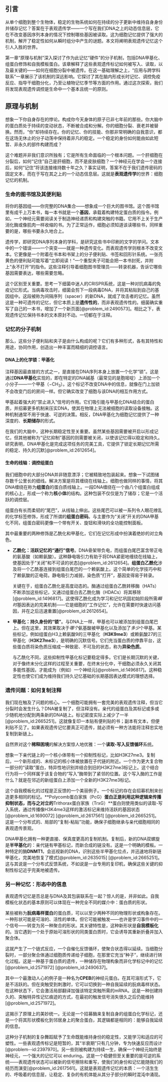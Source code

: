 ## 引言
从单个细胞到整个生物体，稳定的生物系统如何在持续的分子更新中维持自身身份并储存记忆？答案在于表观遗传学——一个写在我们DNA之上的动态信息层，它在不改变基因序列本身的情况下控制哪些基因被读取。这为细胞记忆提供了强大的机制，解开了稳定性如何从瞬时组分中产生的谜题。本文将阐明表观遗传记忆这个引人入胜的世界。

第一章“原理与机制”深入探讨了作为此记忆“硬件”的分子机制，包括DNA甲基化、组蛋白修饰和自我模板蛋白。该章解释了这些表观遗传标记如何被写入、读取，以及最关键的——如何在细胞分裂中被遗传。在这一基础理解之上，“应用与跨学科联系”一章展示了该机制的深远影响。它探讨了其在脑内形成长时记忆、调控免疫反应、指导干细胞分化，乃至让植物记忆季节等方面的作用。通过这次探索，我们将发现表观遗传调控是生命中一个基本且统一的原则。

## 原理与机制

想象一下你自身存在的悖论。构成你今天身体的原子已非七年前的那些。你大脑中的蛋白质处于持续的变动状态，不断被合成和分解。你的细胞分裂、衰老并被替换。然而，“你”却持续存在。你的记忆、你的技能、你那非常明确的自我意识，都在这场无休止的分子动荡中保持着非凡的稳定。一个稳定的身份如何能由如此短暂、非永久的部件构建而成？

这个难题并非我们意识所独有；它是所有生命面临的一个根本问题。一个肝细胞在分裂后，如何“记住”自己是肝细胞，而不是皮肤细胞？一个神经元在学会一个连接后，如何“记住”将该连接维持数十年之久？事实证明，答案不在于我们遗传密码的固定文本，而在于写在其之上的一个动态信息层。这就是**表观遗传学**的世界：细胞记忆的机制。

### 生命的图书馆及其便利贴

将你的基因组——你完整的DNA集合——想象成一个巨大的图书馆。这个图书馆里有成千上万本书，每一本书就是一个**基因**，承载着构建特定蛋白质的指令。例如，一个神经元需要阅读关于制造神经递质和构建突触的书籍。它用不上关于生产消化酶或像肌肉一样收缩的书。为了正常运作，细胞必须知道该读哪些书，同样重要的是，哪些书要永久地合上。

遗传学，即研究DNA序列本身的学科，是研究这些书中印刷的文字的学问。文本中的一个错误——一个突变——就是一种遗传变化。而表观遗传学则根本不改变文本。它更像是一个附着在书本和书架上的分子便利贴、书签和回形针系统。一张亮黄色的便利贴可能写着“立即阅读！”一个重型夹子可能会把一本书封死，并附上“永不打开”的指令。这些注释引导着细胞图书管理员——转录机器，告诉它哪些基因需要表达，哪些需要忽略。

这个区别至关重要。思考一下细菌中迷人的CRISPR系统，这是一种对抗病毒的免疫记忆形式。当病毒攻击时，细菌会剪下一段病毒DNA，并将其粘贴到自己的基因组中。这段被称为间隔序列（spacer）的新DNA，就成了攻击者的记忆。虽然这是一种可遗传的记忆，但它本质上是**遗传性的**，而非表观遗传性的。细菌确实重写了自己的一本书，增加了一个新页面[@problem_id:2490573]。相比之下，表观遗传记忆保持书本的文本原封不动。一切都在于注释。

### 记忆的分子机制

那么，这些分子便利贴和夹子是由什么构成的呢？它们有多种形式，各有其特性和用途，协同作用，创造出一种丰富而精细的调控语言。

#### DNA上的化学锁：甲基化

注释基因最直接的方式之一，是直接在DNA序列本身上放置一个化学“锁”。这是通过**DNA甲基化**实现的，即在特定的DNA碱基（最常见的是胞嘧啶）上添加一个小分子——一个甲基（$-\text{CH}_3$）。这个标记不改变DNA中的信息，就像在门上加锁不会改变门后的房间一样。但它确实改变了细胞与该DNA的相互作用方式。

甲基起着强大的“禁止进入”信号的作用。它们吸引能与甲基化DNA结合的蛋白质，并招募更多机制来压实DNA，使其在物理上无法被细胞的读取设备接触。这种机制通常不用于快速、可逆的决策。相反，DNA甲基化为细胞记忆提供了一种深度的、**长期储存**的形式。

在我们的大脑中，这种长期稳定性至关重要。虽然某些基因需要被开启以形成记忆，但其他被称为“记忆抑制”基因的则需要被关闭，以使该记忆得以稳定和持久。研究表明，DNA甲基化是完成这项任务的完美工具，它提供了锁定长期记忆所需的稳定、持久的沉默[@problem_id:2612654]。

#### 生命的线轴：调控组蛋白

我们细胞中的大部分DNA并非随意漂浮；它被精致地包装起来。想象一下试图储存数千公里长的细线。解决方案是将其缠绕在线轴上。细胞也做同样的事情，将其DNA缠绕在称为**组蛋白**的蛋白质线轴上。一段DNA缠绕在一个由八个组蛋白组成的核心上，形成一个称为**核小体**的结构。这种包装不仅仅是为了储存；它是一个活跃的调控层。

组蛋白有长而柔韧的“尾巴”，从线轴上伸出。这些尾巴可以被一系列令人眼花缭乱的化学标签修饰，形成了所谓的**组蛋白密码**。与主要作为“关闭”开关的DNA甲基化不同，组蛋白密码更像一个带有开关、旋钮和滑块的全功能控制面板。

其中最重要的两种修饰是乙酰化和甲基化，它们在记忆形成中扮演着绝妙的对立角色。

-   **乙酰化：活跃记忆的“通行”信号**。DNA骨架带负电，而组蛋白尾巴富含带正电的氨基酸（如赖氨酸）。这种静电吸引力有助于将DNA紧密地缠绕在线轴上，使基因处于“关闭”和不可读的状态[@problem_id:2612654]。**组蛋白乙酰化**涉及将一个乙酰基连接到组蛋白尾巴的一个赖氨酸上。这个简单的化学技巧中和了赖氨酸的正电荷。静电吸引力减弱，染色质“打开”，基因变得易于转录。

    关键在于，组蛋白乙酰化是高度动态的。酶通过组蛋白乙酰转移酶（HATs）不断添加这些标记，又通过组蛋白去乙酰化酶（HDACs）将其移除[@problem_id:1496817]。这使得乙酰化成为学习和记忆巩固初始阶段所需*瞬时*基因表达的完美机制——它是细胞的“工作记忆”，允许在需要时快速访问基因，并在之后迅速重置[@problem_id:2612654]。

-   **甲基化：持久身份的“锁”**。与DNA上一样，甲基也可以被添加到组蛋白尾巴上。但在这里，其效果取决于*哪个*氨基酸被甲基化以及添加了*多少*个甲基。某些标记，例如组蛋白H3上赖氨酸9的三甲基化（**H3K9me3**）或赖氨酸27的三甲基化（**H3K27me3**），是明确的沉默信号。它们充当蛋白质的停靠平台，这些蛋白质将染色质压缩成一种致密、不可及的状态，称为**异染色质**。

    与乙酰化不同，这些抑制性甲基化标记要稳定得多。它们是长期沉默的关键，对于像终末分化这样的过程至关重要，在终末分化中，干细胞必须永久关闭其多能性基因，才能成为（例如）一个神经元[@problem_id:1496817]。这种稳定性也使它们成为维持我们持久记忆基础的长期基因表达模式的理想选择。

### 遗传问题：如何复制注释

我们现在触及了问题的核心。一个细胞可能拥有一套完美的表观遗传注释，但当它分裂时会发生什么？DNA被复制了，但注释没有。亲代的组蛋白及其标记或多或少随机地分配到两条新的DNA链上。标记密度实际上减少了一半[@problem_id:2665251]。这就像复印一本贴有便利贴的书；副本有文本，但便利贴不见了。如果表观遗传记忆要真正可遗传，就必须有一种方法能将注释忠实地复制到新链上。

自然界对这个**稀释困境**的解决方案惊人地优雅：一个**读取-写入反馈循环**系统。

想象一下亲代链上的一个核小体带有一个抑制性标记，比如H3K27me3。复制后，一个新形成的、未标记的核小体被放置在子代链的附近。一个作为更大复合物一部分的“读取”蛋白，特异性地识别并结合到旧的H3K27me3标记上。这个结合行为将一个同样属于该复合物的“写入”酶带到了紧邻的位置。这个写入酶的工作是什么？就是在邻近的新组蛋白上添加一个全新的H3K27me3标记。

这个自我模板化的过程是正反馈的一个美丽例子。一个标记的存在会招募机制来创造更多相同的标记。**Polycomb蛋白家族（PcG）**蛋白正是利用这种逻辑来传播抑制状态，而与之对立的**Trithorax蛋白家族（TrxG）**蛋白则使用类似的读取-写入系统，通过传播像H3K4me3这样的激活标记来维持活跃的基因状态[@problem_id:1690072] [@problem_id:2617561] [@problem_id:2665251]。这是一个分布式的、局部的“复制-粘贴”功能，确保子细胞继承与亲代细胞相同的表观遗传景观。

DNA甲基化拥有一种更直接、保真度更高的复制机制。复制后，新的DNA双螺旋是**半甲基化**的：亲代链有甲基标记，而新合成的链没有。这是一个明确的模板。一种特定的酶**DNMT1**，会巡视新的DNA，识别这些半甲基化位点，并迅速地将新链甲基化，完美地恢复了模式[@problem_id:2635015] [@problem_id:2665251]。这与其说是一个分布式反馈系统，不如说是一台专用的复印机，确保这些关键的抑制性标记近乎完美地被遗传。

### 另一种记忆：形态中的信息

表观遗传记忆是否总是与DNA及其包装联系在一起？惊人的是，并非如此。自我模板化状态的基本原则可以体现在一种完全不同的媒介中：蛋白质的形状。

某些被称为**朊病毒样蛋白**的蛋白质，可以以至少两种不同的物理形状或构象存在。一种形状可能是可溶的、活性的单体。但它可能被触发——也许是学习事件中的一个信号——转变为另一种聚合的形状。其关键特性是，这种新形状是**自我模板化**的。当它遇到一个处于原始可溶形状的同类蛋白质时，它会诱导其重新折叠并加入聚合体。

这就产生了一个链式反应，一个自催化反馈循环，使聚合状态得以延续。当细胞分裂时，一部分聚合体通过细胞质传递给子细胞，在那里它充当“种子”，继续进行转化过程。这是一种基于蛋白质的遗传，一种储存在物理构象而非化学标记中的记忆[@problem_id:2571972] [@problem_id:2490637]。

其中一个最激动人心的例子是一种名为**CPEB**的神经元蛋白。在其可溶形式下，它是不活跃的。但在突触受到刺激时，它可以切换到一种自我延续的朊病毒样状态。在这种状态下，它会激活局部翻译加强该特定突触所需的mRNA。这是一种创建持久的、突触特异性记忆痕迹的方式，在最初的触发信号消失很久之后仍能维持[@problem_id:2571972]。

这揭示了原理上的美妙统一。无论是一个招募酶来复制自身的组蛋白化学标记，还是一个将其形状模板化到邻居身上的聚合蛋白，其逻辑都是相同的：能够自我延续的信息。

这种分子机制的复杂舞蹈赋予了生命既能维持身份的稳定性，又能学习和适应的可塑性。一些表观遗传标记是短暂的，其“半衰期”只有几分钟，专为快速反应而设计[@problem--id:2397970]。另一些则被构建为持续一生，确保一个神经元始终是神经元，一个强大的记忆可以 enduring。这是一个稳健但至关重要的是可逆的系统——表观遗传状态可以被新的信号擦除和重写，使我们的身份和记忆能随我们的经历而演变[@problem_id:2617561]。这就是表观遗传记忆的本质：一个活生生的、呼吸着的信息层，让稳定、复杂的有机体能从其分子部分的瞬时混沌中涌现。

